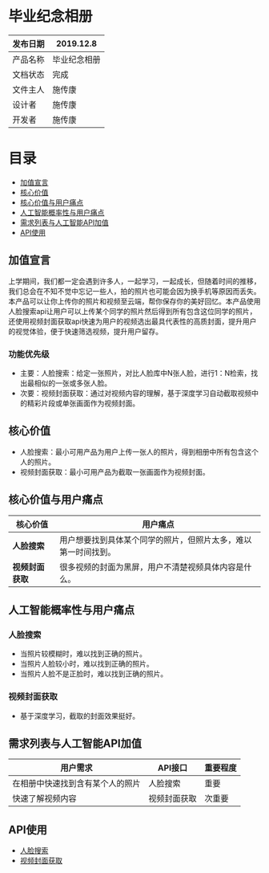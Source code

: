 # 毕业纪念相册
| 发布日期 | 2019.12.8    |
| -------- | ------------ |
| 产品名称 | 毕业纪念相册   |
| 文档状态 | 完成         |
| 文件主人 | 施传康       |
| 设计者   | 施传康       |
| 开发者   | 施传康       |
# 目录
- [加值宣言](#加值宣言)
- [核心价值](#核心价值)
- [核心价值与用户痛点](#核心价值与用户痛点)
- [人工智能概率性与用户痛点](#人工智能概率性与用户痛点)
- [需求列表与人工智能API加值](#需求列表与人工智能API加值)
- [API使用](#API使用)

## 加值宣言
上学期间，我们都一定会遇到许多人，一起学习，一起成长，但随着时间的推移，我们总会在不知不觉中忘记一些人，拍的照片也可能会因为换手机等原因而丢失。本产品可以让你上传你的照片和视频至云端，帮你保存你的美好回忆。本产品使用人脸搜索api让用户可以上传某个同学的照片然后得到所有包含这位同学的照片，还使用视频封面获取api快速为用户的视频选出最具代表性的高质封面，提升用户的视觉体验，便于快速筛选视频，提升用户留存。
### 功能优先级
* 主要：人脸搜索：给定一张照片，对比人脸库中N张人脸，进行1：N检索，找出最相似的一张或多张人脸。
* 次要：视频封面获取：通过对视频内容的理解，基于深度学习自动截取视频中的精彩片段或单张画面作为视频封面。
## 核心价值
* 人脸搜索：最小可用产品为用户上传一张人的照片，得到相册中所有包含这个人的照片。
* 视频封面获取：最小可用产品为截取一张画面作为视频封面。
## 核心价值与用户痛点
|  核心价值 | 用户痛点 |
 | -- | -- |
 |  **人脸搜索** | 用户想要找到具体某个同学的照片，但照片太多，难以第一时间找到。 |
 |  **视频封面获取** | 很多视频的封面为黑屏，用户不清楚视频具体内容是什么。 |
## 人工智能概率性与用户痛点
### 人脸搜索
* 当照片较模糊时，难以找到正确的照片。
* 当照片人脸较小时，难以找到正确的照片。
* 当照片人脸不是正脸时，难以找到正确的照片。
### 视频封面获取
* 基于深度学习，截取的封面效果挺好。
## 需求列表与人工智能API加值
|  用户需求  | API接口  | 重要程度  |
|  ----  | ----  | ----  |
| 在相册中快速找到含有某个人的照片  | 人脸搜索 | 重要 |
| 快速了解视频内容 | 视频封面获取 | 次重要 |
## API使用
* [人脸搜索](https://cloud.baidu.com/product/face/search)
* [视频封面获取](https://cloud.baidu.com/product/video/vcs)
